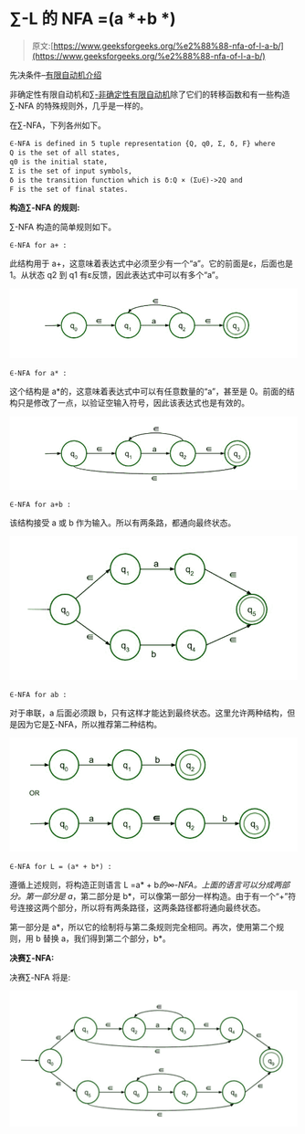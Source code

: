 # ∑-L 的 NFA =(a *+b *)

> 原文:[https://www.geeksforgeeks.org/%e2%88%88-nfa-of-l-a-b/](https://www.geeksforgeeks.org/%e2%88%88-nfa-of-l-a-b/)

先决条件–[有限自动机介绍](https://www.geeksforgeeks.org/introduction-of-finite-automata/)

非确定性有限自动机和[∑-非确定性有限自动机](https://www.geeksforgeeks.org/conversion-of-epsilon-nfa-to-nfa/)除了它们的转移函数和有一些构造∑-NFA 的特殊规则外，几乎是一样的。

在∑-NFA，下列各州如下。

```
∈-NFA is defined in 5 tuple representation {Q, q0, Σ, δ, F} where
Q is the set of all states,
q0 is the initial state,
Σ is the set of input symbols,
δ is the transition function which is δ:Q × (Σ∪∈)->2Q and
F is the set of final states.

```

**构造∑-NFA 的规则:**

∑-NFA 构造的简单规则如下。

```
∈-NFA for a+ :

```

此结构用于 a+，这意味着表达式中必须至少有一个“a”。它的前面是ε，后面也是 1。从状态 q2 到 q1 有ε反馈，因此表达式中可以有多个“a”。

![](img/541b1add37a627710ba93e9576bb20e0.png)

```
∈-NFA for a* :

```

这个结构是 a*的，这意味着表达式中可以有任意数量的“a”，甚至是 0。前面的结构只是修改了一点，以验证空输入符号，因此该表达式也是有效的。

![](img/6813a46362220fb8c0a628a9e053e058.png)

```
∈-NFA for a+b :

```

该结构接受 a 或 b 作为输入。所以有两条路，都通向最终状态。

![](img/ccab6ce808f290b0e4278fc402847199.png)

```
∈-NFA for ab :

```

对于串联，a 后面必须跟 b，只有这样才能达到最终状态。这里允许两种结构，但是因为它是∑-NFA，所以推荐第二种结构。

![](img/4fc6af2458a6540192ba4e247ec3d92f.png)

```
∈-NFA for L = (a* + b*) :

```

遵循上述规则，将构造正则语言 L =a* + b*的∞-NFA。上面的语言可以分成两部分。第一部分是 a*，第二部分是 b*，可以像第一部分一样构造。由于有一个“+”符号连接这两个部分，所以将有两条路径，这两条路径都将通向最终状态。

第一部分是 a*，所以它的绘制将与第二条规则完全相同。再次，使用第二个规则，用 b 替换 a，我们得到第二个部分，b*。

**决赛∑-NFA:**

决赛∑-NFA 将是:

![](img/a9a19549cc0e7602658c6026ca30642e.png)